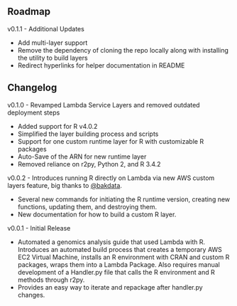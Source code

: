 ## Roadmap

v0.1.1 - Additional Updates
* Add multi-layer support
* Remove the dependency of cloning the repo locally along with installing the utility to build layers
* Redirect hyperlinks for helper documentation in README

## Changelog

v0.1.0 - Revamped Lambda Service Layers and removed outdated deployment steps

* Added support for R v4.0.2 
* Simplified the layer building process and scripts
* Support for one custom runtime layer for R with customizable R packages
* Auto-Save of the ARN for new runtime layer 
* Removed reliance on r2py, Python 2, and R 3.4.2

v0.0.2 - Introduces running R directly on Lambda via new AWS custom layers feature, big thanks to [@bakdata](https://github.com/bakdata).

* Several new commands for initiating the R runtime version, creating new functions, updating them, and destroying them.
* New documentation for how to build a custom R layer.

v0.0.1 - Initial Release

* Automated a genomics analysis guide that used Lambda with R.  Introduces an automated build process that creates a temporary AWS EC2 Virtual Machine, installs an R environment with CRAN and custom R packages, wraps them into a Lambda Package.  Also requires manual development of a Handler.py file that calls the R environment and R methods through r2py.
* Provides an easy way to iterate and repackage after handler.py changes.
